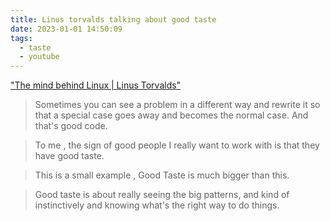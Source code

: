 ```yaml
---
title: Linus torvalds talking about good taste
date: 2023-01-01 14:50:09
tags:
  - taste
  - youtube
---
```


["The mind behind Linux | Linus Torvalds"](https://www.youtube.com/watch?v=o8NPllzkFhE)

> Sometimes you can see a problem in a different way and rewrite it so that a special case goes away and becomes the normal case. And that's good code.

> To me , the sign of good people I really want to work with  is that they have good taste.

> This is a small example , Good Taste is much bigger than this.

> Good taste is about really seeing the big patterns, and kind of instinctively and knowing what's the right way to do things.

